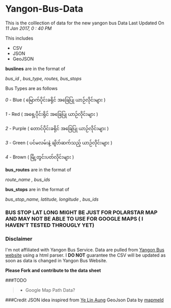 # Yangon-Bus-Data
This is the colllection of  data for the new yangon bus
Data Last Updated On *11 Jan 2017, 0 : 40 PM*

This includes
* CSV
* JSON
* GeoJSON

**buslines** are in the format of 

*bus_id , bus_type, routes, bus_stops*

Bus Types are as follows

*0* - Blue ( မြောက်ပိုင်းခရိုင် အခြေပြု ယာဉ်လိုင်းများ )

*1* - Red ( အရှေ့ပိုင်းရိုင် အခြေပြု ယာဉ်လိုင်းများ )

*2* - Purple ( တောင်ပိုင်းခရိုင် အခြေပြု ယာဉ်လိုင်းများ )

*3* - Green ( ပင်မလမ်းနဲ့ ချိတ်ဆက်သည့် ယာဉ်လိုင်းများ )

*4* - Brown ( မြို့တွင်းပတ်လိုင်းများ )

**bus_routes** are in the format of 

*route_name , bus_ids*

**bus_stops** are in the format of 

*bus_stop_name, latitude, longitude , bus_ids*

### BUS STOP LAT LONG MIGHT BE JUST FOR POLARSTAR MAP AND MAY NOT BE ABLE TO USE FOR GOOGLE MAPS ( I HAVEN'T TESTED THROUGLY YET)

### Disclaimer
I'm not affiliated with Yangon Bus Service. Data are pulled from [Yangon Bus website](http://yangonbus.com/) using a html parser. I **DO NOT** guarantee the CSV will be updated as soon as data is changed in Yangon Bus Website.

**Please Fork and contribute to the data sheet**

###TODO
>* Google Map Path Data?

###Credit
JSON idea inspired from [Ye Lin Aung](https://github.com/ye-lin-aung) 
GeoJson Data by [mapmeld](https://github.com/mapmeld)
